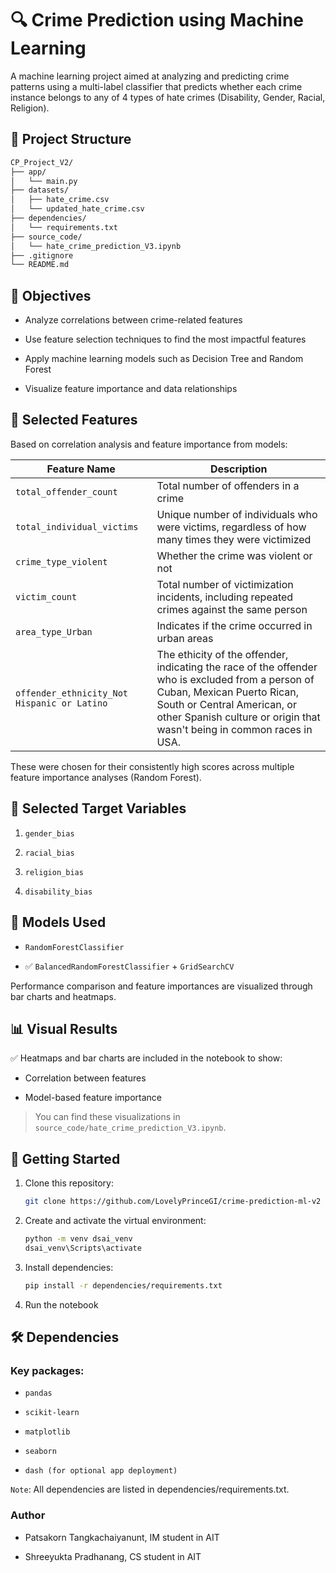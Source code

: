 # **🔍 Crime Prediction using Machine Learning**

A machine learning project aimed at analyzing and predicting crime patterns using a multi-label classifier that predicts whether each crime instance belongs to any of 4 types of hate crimes (Disability, Gender, Racial, Religion).

## **📁 Project Structure**

 ```bash
CP_Project_V2/
├── app/
│   └── main.py
├── datasets/
│   ├── hate_crime.csv
│   └── updated_hate_crime.csv
├── dependencies/
│   └── requirements.txt
├── source_code/
│   └── hate_crime_prediction_V3.ipynb
├── .gitignore
└── README.md
```

## **🎯 Objectives**

- Analyze correlations between crime-related features

- Use feature selection techniques to find the most impactful features

- Apply machine learning models such as Decision Tree and Random Forest

- Visualize feature importance and data relationships

## **📌 Selected Features**

Based on correlation analysis and feature importance from models:

| Feature Name             | Description                                 |
|--------------------------|---------------------------------------------|
| `total_offender_count`   | Total number of offenders in a crime        |
| `total_individual_victims` | Unique number of individuals who were victims, regardless of how many times they were victimized |
| `crime_type_violent`     | Whether the crime was violent or not       |
| `victim_count`           |  Total number of victimization incidents, including repeated crimes against the same person |
| `area_type_Urban`        | Indicates if the crime occurred in urban areas |
| `offender_ethnicity_Not Hispanic or Latino` | The ethicity of the offender, indicating the race of the offender who is excluded from a person of Cuban, Mexican  Puerto Rican, South or Central American, or other Spanish culture or origin that wasn't being in common races in USA.|

These were chosen for their consistently high scores across multiple feature importance analyses (Random Forest).


## **📌 Selected Target Variables**

1. `gender_bias`

2. `racial_bias`

3. `religion_bias`

4. `disability_bias`

## **🧠 Models Used**

- `RandomForestClassifier`

- ✅ `BalancedRandomForestClassifier` + `GridSearchCV`

Performance comparison and feature importances are visualized through bar charts and heatmaps.

## **📊 Visual Results**

✅ Heatmaps and bar charts are included in the notebook to show:

- Correlation between features

- Model-based feature importance

> You can find these visualizations in `source_code/hate_crime_prediction_V3.ipynb`.

## **🚀 Getting Started**

1. Clone this repository:

   ```bash
   git clone https://github.com/LovelyPrinceGI/crime-prediction-ml-v2

2. Create and activate the virtual environment:

    ```bash
    python -m venv dsai_venv
    dsai_venv\Scripts\activate

3. Install dependencies:

    ```bash
    pip install -r dependencies/requirements.txt

4. Run the notebook


## **🛠 Dependencies**

### Key packages:

- `pandas`

- `scikit-learn`

- `matplotlib`

- `seaborn`

- `dash (for optional app deployment)`

`Note`: All dependencies are listed in dependencies/requirements.txt.


### **Author**

- Patsakorn Tangkachaiyanunt, IM student in AIT

- Shreeyukta Pradhanang, CS student in AIT
